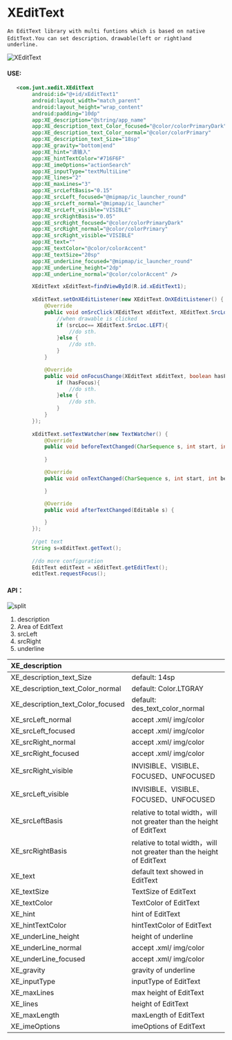 # XEditText

    An EditText library with multi funtions which is based on native EditText.You can set description、drawable(left or right)and underline.

![XEditText](https://s1.ax1x.com/2020/07/28/aAyPvn.png)

#### USE:

```xml
   <com.junt.xedit.XEditText
        android:id="@+id/xEditText1"
        android:layout_width="match_parent"
        android:layout_height="wrap_content"
        android:padding="10dp"
        app:XE_description="@string/app_name"
        app:XE_description_text_Color_focused="@color/colorPrimaryDark"
        app:XE_description_text_Color_normal="@color/colorPrimary"
        app:XE_description_text_Size="18sp"
        app:XE_gravity="bottom|end"
        app:XE_hint="请输入"
        app:XE_hintTextColor="#716F6F"
        app:XE_imeOptions="actionSearch"
        app:XE_inputType="textMultiLine"
        app:XE_lines="2"
        app:XE_maxLines="3"
        app:XE_srcLeftBasis="0.15"
        app:XE_srcLeft_focused="@mipmap/ic_launcher_round"
        app:XE_srcLeft_normal="@mipmap/ic_launcher"
        app:XE_srcLeft_visible="VISIBLE"
        app:XE_srcRightBasis="0.05"
        app:XE_srcRight_focused="@color/colorPrimaryDark"
        app:XE_srcRight_normal="@color/colorPrimary"
        app:XE_srcRight_visible="VISIBLE"
        app:XE_text=""
        app:XE_textColor="@color/colorAccent"
        app:XE_textSize="20sp"
        app:XE_underLine_focused="@mipmap/ic_launcher_round"
        app:XE_underLine_height="2dp"
        app:XE_underLine_normal="@color/colorAccent" />
```

```java
        XEditText xEditText=findViewById(R.id.xEditText1);
        
        xEditText.setOnXEditListener(new XEditText.OnXEditListener() {
            @Override
            public void onSrcClick(XEditText xEditText, XEditText.SrcLoc srcLoc) {
                //when drawable is clicked
                if (srcLoc== XEditText.SrcLoc.LEFT){
                    //do sth.
                }else {
                    //do sth.
                }
            }

            @Override
            public void onFocusChange(XEditText xEditText, boolean hasFocus) {
                if (hasFocus){
                    //do sth.
                }else {
                    //do sth.
                }
            }
        });
        
        xEditText.setTextWatcher(new TextWatcher() {
            @Override
            public void beforeTextChanged(CharSequence s, int start, int count, int after) {
                
            }

            @Override
            public void onTextChanged(CharSequence s, int start, int before, int count) {

            }

            @Override
            public void afterTextChanged(Editable s) {

            }
        });
        
        //get text
        String s=xEditText.getText();
        
        //do more configuration
        EditText editText = xEditText.getEditText();
        editText.requestFocus();
```



#### API：

![split](https://s1.ax1x.com/2020/07/28/aA2MFK.png)

1. description
2. Area of EditText
3. srcLeft
4. srcRight
5. underline

| XE_description                    |                                                              |
| :-------------------------------- | ------------------------------------------------------------ |
| XE_description_text_Size          | default: 14sp                                                |
| XE_description_text_Color_normal  | default: Color.LTGRAY                                        |
| XE_description_text_Color_focused | default: des_text_color_normal                               |
| XE_srcLeft_normal                 | accept  .xml/ img/color                                      |
| XE_srcLeft_focused                | accept  .xml/ img/color                                      |
| XE_srcRight_normal                | accept  .xml/ img/color                                      |
| XE_srcRight_focused               | accept  .xml/ img/color                                      |
| XE_srcRight_visible               | INVISIBLE、VISIBLE、FOCUSED、UNFOCUSED                       |
| XE_srcLeft_visible                | INVISIBLE、VISIBLE、FOCUSED、UNFOCUSED                       |
| XE_srcLeftBasis                   | relative to total width，will not greater than the height of EditText |
| XE_srcRightBasis                  | relative to total width，will not greater than the height of EditText |
| XE_text                           | default text showed in EditText                              |
| XE_textSize                       | TextSize of EditText                                         |
| XE_textColor                      | TextColor of EditText                                        |
| XE_hint                           | hint of EditText                                             |
| XE_hintTextColor                  | hintTextColor of EditText                                    |
| XE_underLine_height               | height of underline                                          |
| XE_underLine_normal               | accept  .xml/ img/color                                      |
| XE_underLine_focused              | accept  .xml/ img/color                                      |
| XE_gravity                        | gravity of underline                                         |
| XE_inputType                      | inputType  of EditText                                       |
| XE_maxLines                       | max height of EditText                                       |
| XE_lines                          | height of EditText                                           |
| XE_maxLength                      | maxLength of EditText                                        |
| XE_imeOptions                     | imeOptions of EditText                                       |

